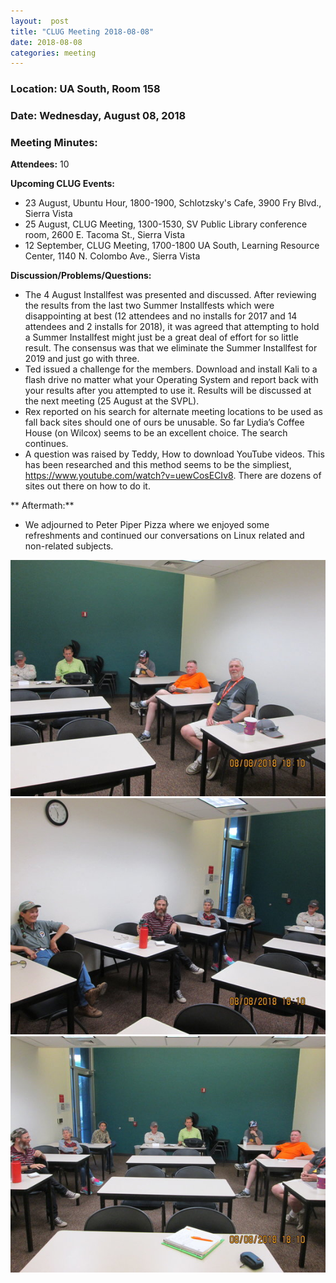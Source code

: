 ```yaml
---
layout:  post
title: "CLUG Meeting 2018-08-08"
date: 2018-08-08
categories: meeting
---
```


### Location: UA South, Room 158

### Date: Wednesday, August 08, 2018

### Meeting Minutes:

**Attendees:** 10

**Upcoming CLUG Events:**

 * 23 August, Ubuntu Hour, 1800-1900, Schlotzsky's Cafe, 3900 Fry Blvd., Sierra Vista
 * 25 August, CLUG Meeting, 1300-1530, SV Public Library conference room, 2600 E. Tacoma St., Sierra Vista
 * 12 September, CLUG Meeting, 1700-1800 UA South, Learning Resource Center, 1140 N. Colombo Ave., Sierra Vista

**Discussion/Problems/Questions:**

 * The 4 August Installfest was presented and discussed.  After reviewing the results from the last two Summer Installfests which were disappointing at best (12 attendees and no installs for 2017 and 14 attendees and 2 installs for 2018), it was agreed that attempting to hold a Summer Installfest might just be a great deal of effort for so little result.  The consensus was that we eliminate the Summer Installfest for 2019 and just go with three.
 * Ted issued a challenge for the members.  Download and install Kali to a flash drive no matter what your Operating System and report back with your results after you attempted to use it.  Results will be discussed at the next meeting (25 August at the SVPL).
 * Rex reported on his search for alternate meeting locations to be used as fall back sites should one of ours be unusable.  So far Lydia’s Coffee House (on Wilcox) seems to be an excellent choice.  The search continues.
 * A question was raised by Teddy, How to download YouTube videos.  This has been researched and this method seems to be the simpliest,  https://www.youtube.com/watch?v=uewCosECIv8.  There are dozens of sites out there on how to do it.

** Aftermath:**

 * We adjourned to Peter Piper Pizza where we enjoyed some refreshments and continued our conversations on Linux related and non-related subjects.

![alt text](https://raw.githubusercontent.com/CochiseLinuxUsersGroup/CochiseLinuxUsersGroup.github.io/master/images/rsz_clug_mtg_2018-08-08_1.jpg)
![alt text](https://raw.githubusercontent.com/CochiseLinuxUsersGroup/CochiseLinuxUsersGroup.github.io/master/images/rsz_clug_mtg_2018-08-08_2.jpg)
![alt text](https://raw.githubusercontent.com/CochiseLinuxUsersGroup/CochiseLinuxUsersGroup.github.io/master/images/rsz_clug_mtg_2018-08-08_3.jpg)

